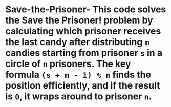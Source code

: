# Save-the-Prisoner- This code solves the Save the Prisoner! problem by calculating which prisoner receives the last candy after distributing `m` candies starting from prisoner `s` in a circle of `n` prisoners. The key formula `(s + m - 1) % n` finds the position efficiently, and if the result is `0`, it wraps around to prisoner `n`.

